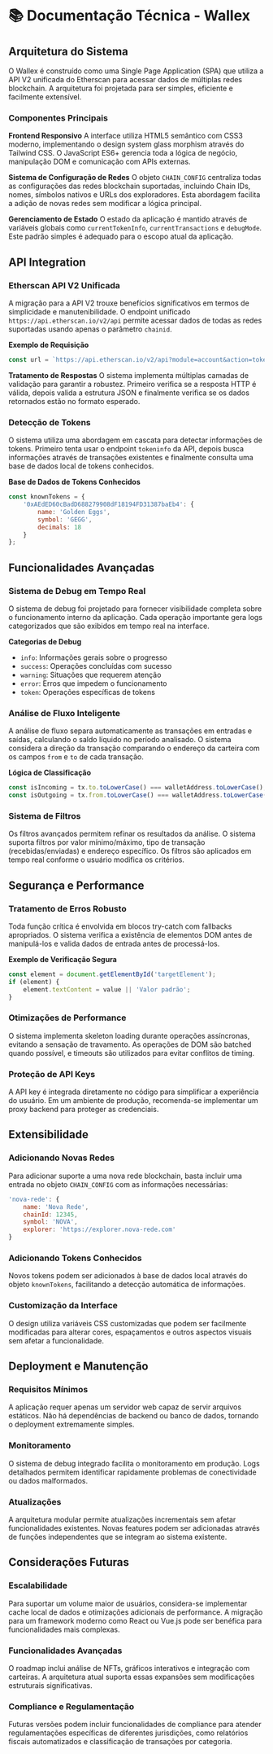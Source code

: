 # 📚 Documentação Técnica - Wallex

## Arquitetura do Sistema

O Wallex é construído como uma Single Page Application (SPA) que utiliza a API V2 unificada do Etherscan para acessar dados de múltiplas redes blockchain. A arquitetura foi projetada para ser simples, eficiente e facilmente extensível.

### Componentes Principais

**Frontend Responsivo**
A interface utiliza HTML5 semântico com CSS3 moderno, implementando o design system glass morphism através do Tailwind CSS. O JavaScript ES6+ gerencia toda a lógica de negócio, manipulação DOM e comunicação com APIs externas.

**Sistema de Configuração de Redes**
O objeto `CHAIN_CONFIG` centraliza todas as configurações das redes blockchain suportadas, incluindo Chain IDs, nomes, símbolos nativos e URLs dos exploradores. Esta abordagem facilita a adição de novas redes sem modificar a lógica principal.

**Gerenciamento de Estado**
O estado da aplicação é mantido através de variáveis globais como `currentTokenInfo`, `currentTransactions` e `debugMode`. Este padrão simples é adequado para o escopo atual da aplicação.

## API Integration

### Etherscan API V2 Unificada

A migração para a API V2 trouxe benefícios significativos em termos de simplicidade e manutenibilidade. O endpoint unificado `https://api.etherscan.io/v2/api` permite acessar dados de todas as redes suportadas usando apenas o parâmetro `chainid`.

**Exemplo de Requisição**
```javascript
const url = `https://api.etherscan.io/v2/api?module=account&action=tokentx&contractaddress=${tokenAddress}&address=${walletAddress}&startblock=0&endblock=99999999&sort=desc&apikey=${API_KEY}&chainid=${chainId}`;
```

**Tratamento de Respostas**
O sistema implementa múltiplas camadas de validação para garantir a robustez. Primeiro verifica se a resposta HTTP é válida, depois valida a estrutura JSON e finalmente verifica se os dados retornados estão no formato esperado.

### Detecção de Tokens

O sistema utiliza uma abordagem em cascata para detectar informações de tokens. Primeiro tenta usar o endpoint `tokeninfo` da API, depois busca informações através de transações existentes e finalmente consulta uma base de dados local de tokens conhecidos.

**Base de Dados de Tokens Conhecidos**
```javascript
const knownTokens = {
    '0xAEdED60cBadD688279908dF18194FD31387baEb4': {
        name: 'Golden Eggs',
        symbol: 'GEGG',
        decimals: 18
    }
};
```

## Funcionalidades Avançadas

### Sistema de Debug em Tempo Real

O sistema de debug foi projetado para fornecer visibilidade completa sobre o funcionamento interno da aplicação. Cada operação importante gera logs categorizados que são exibidos em tempo real na interface.

**Categorias de Debug**
- `info`: Informações gerais sobre o progresso
- `success`: Operações concluídas com sucesso
- `warning`: Situações que requerem atenção
- `error`: Erros que impedem o funcionamento
- `token`: Operações específicas de tokens

### Análise de Fluxo Inteligente

A análise de fluxo separa automaticamente as transações em entradas e saídas, calculando o saldo líquido no período analisado. O sistema considera a direção da transação comparando o endereço da carteira com os campos `from` e `to` de cada transação.

**Lógica de Classificação**
```javascript
const isIncoming = tx.to.toLowerCase() === walletAddress.toLowerCase();
const isOutgoing = tx.from.toLowerCase() === walletAddress.toLowerCase();
```

### Sistema de Filtros

Os filtros avançados permitem refinar os resultados da análise. O sistema suporta filtros por valor mínimo/máximo, tipo de transação (recebidas/enviadas) e endereço específico. Os filtros são aplicados em tempo real conforme o usuário modifica os critérios.

## Segurança e Performance

### Tratamento de Erros Robusto

Toda função crítica é envolvida em blocos try-catch com fallbacks apropriados. O sistema verifica a existência de elementos DOM antes de manipulá-los e valida dados de entrada antes de processá-los.

**Exemplo de Verificação Segura**
```javascript
const element = document.getElementById('targetElement');
if (element) {
    element.textContent = value || 'Valor padrão';
}
```

### Otimizações de Performance

O sistema implementa skeleton loading durante operações assíncronas, evitando a sensação de travamento. As operações de DOM são batched quando possível, e timeouts são utilizados para evitar conflitos de timing.

### Proteção de API Keys

A API key é integrada diretamente no código para simplificar a experiência do usuário. Em um ambiente de produção, recomenda-se implementar um proxy backend para proteger as credenciais.

## Extensibilidade

### Adicionando Novas Redes

Para adicionar suporte a uma nova rede blockchain, basta incluir uma entrada no objeto `CHAIN_CONFIG` com as informações necessárias:

```javascript
'nova-rede': {
    name: 'Nova Rede',
    chainId: 12345,
    symbol: 'NOVA',
    explorer: 'https://explorer.nova-rede.com'
}
```

### Adicionando Tokens Conhecidos

Novos tokens podem ser adicionados à base de dados local através do objeto `knownTokens`, facilitando a detecção automática de informações.

### Customização da Interface

O design utiliza variáveis CSS customizadas que podem ser facilmente modificadas para alterar cores, espaçamentos e outros aspectos visuais sem afetar a funcionalidade.

## Deployment e Manutenção

### Requisitos Mínimos

A aplicação requer apenas um servidor web capaz de servir arquivos estáticos. Não há dependências de backend ou banco de dados, tornando o deployment extremamente simples.

### Monitoramento

O sistema de debug integrado facilita o monitoramento em produção. Logs detalhados permitem identificar rapidamente problemas de conectividade ou dados malformados.

### Atualizações

A arquitetura modular permite atualizações incrementais sem afetar funcionalidades existentes. Novas features podem ser adicionadas através de funções independentes que se integram ao sistema existente.

## Considerações Futuras

### Escalabilidade

Para suportar um volume maior de usuários, considera-se implementar cache local de dados e otimizações adicionais de performance. A migração para um framework moderno como React ou Vue.js pode ser benéfica para funcionalidades mais complexas.

### Funcionalidades Avançadas

O roadmap inclui análise de NFTs, gráficos interativos e integração com carteiras. A arquitetura atual suporta essas expansões sem modificações estruturais significativas.

### Compliance e Regulamentação

Futuras versões podem incluir funcionalidades de compliance para atender regulamentações específicas de diferentes jurisdições, como relatórios fiscais automatizados e classificação de transações por categoria.
